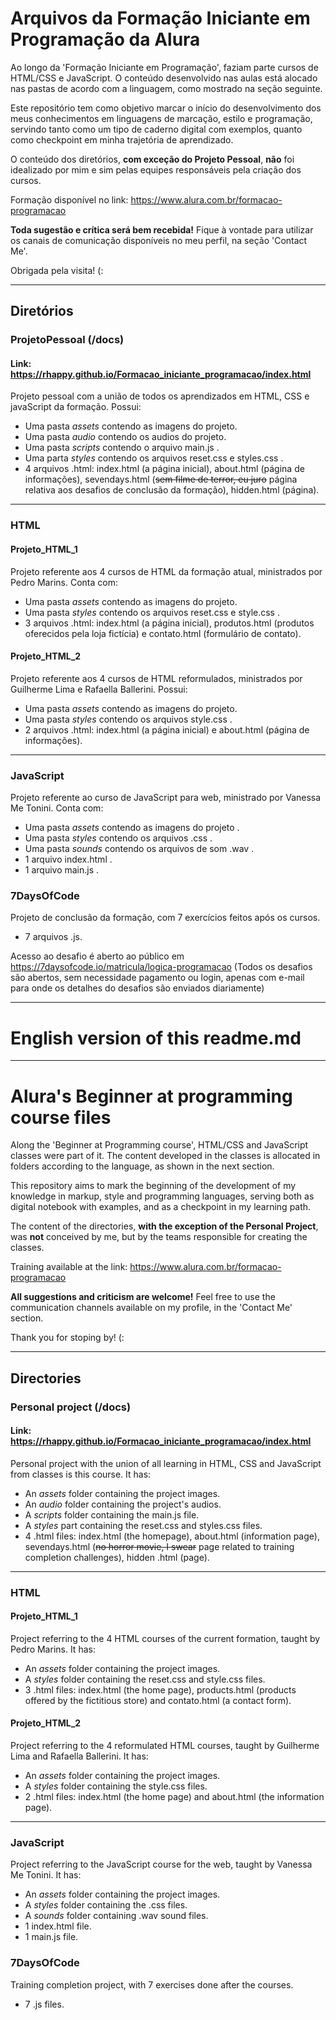 # Arquivos da Formação Iniciante em Programação da Alura

Ao longo da 'Formação Iniciante em Programação', faziam parte cursos de HTML/CSS e JavaScript. O conteúdo desenvolvido nas aulas está alocado nas pastas de acordo com a linguagem, como mostrado na seção seguinte. 

Este repositório tem como objetivo marcar o início do desenvolvimento dos meus conhecimentos em linguagens de marcação, estilo e programação, servindo tanto como um tipo de caderno digital com exemplos, quanto como checkpoint em minha trajetória de aprendizado. 

O conteúdo dos diretórios, **com exceção do Projeto Pessoal**, **não** foi idealizado por mim e sim pelas equipes responsáveis pela criação dos cursos.

Formação disponível no link: https://www.alura.com.br/formacao-programacao

**Toda sugestão e crítica será bem recebida!** Fique à vontade para utilizar os canais de comunicação disponíveis no meu perfil, na seção 'Contact Me'. 

Obrigada pela visita! (:

---

## Diretórios

### ProjetoPessoal (/docs)


#### Link: https://rhappy.github.io/Formacao_iniciante_programacao/index.html
Projeto pessoal com a união de todos os aprendizados em HTML, CSS e javaScript da formação. Possui:
- Uma pasta _assets_ contendo as imagens do projeto.
- Uma pasta _audio_ contendo os audios do projeto.
- Uma pasta _scripts_ contendo o arquivo main.js .
- Uma parta _styles_ contendo os arquivos reset.css e styles.css .
- 4 arquivos .html: index.html (a página inicial), about.html (página de informações), sevendays.html (~~sem filme de terror, eu juro~~ página relativa aos desafios de conclusão da formação), hidden.html (página).

---

### HTML

#### Projeto_HTML_1

Projeto referente aos 4 cursos de HTML da formação atual, ministrados por Pedro Marins. Conta com:
- Uma pasta _assets_ contendo as imagens do projeto.
- Uma pasta _styles_ contendo os arquivos reset.css e style.css .
- 3 arquivos .html: index.html (a página inicial), produtos.html (produtos oferecidos pela loja fictícia) e contato.html (formulário de contato). 

#### Projeto_HTML_2

Projeto referente aos 4 cursos de HTML reformulados, ministrados por Guilherme Lima e Rafaella Ballerini. Possui:
- Uma pasta _assets_ contendo as imagens do projeto.
- Uma pasta _styles_ contendo os arquivos style.css .
- 2 arquivos .html: index.html (a página inicial) e about.html (página de informações).

---

### JavaScript

Projeto referente ao curso de JavaScript para web, ministrado por Vanessa Me Tonini. Conta com: 
- Uma pasta _assets_ contendo as imagens do projeto .
- Uma pasta _styles_ contendo os arquivos .css .
- Uma pasta _sounds_ contendo os arquivos de som .wav .
- 1 arquivo index.html .
- 1 arquivo main.js .

### 7DaysOfCode

Projeto de conclusão da formação, com 7 exercícios feitos após os cursos.
- 7 arquivos .js.

Acesso ao desafio é aberto ao público em https://7daysofcode.io/matricula/logica-programacao
(Todos os desafios são abertos, sem necessidade pagamento ou login, apenas com e-mail para onde os detalhes do desafios são enviados diariamente)

---

# English version of this readme.md

---

# Alura's Beginner at programming course files 

Along the 'Beginner at Programming course', HTML/CSS and JavaScript classes were part of it. The content developed in the classes is allocated in folders according to the language, as shown in the next section.

This repository aims to mark the beginning of the development of my knowledge in markup, style and programming languages, serving both as digital notebook with examples, and as a checkpoint in my learning path.

The content of the directories, **with the exception of the Personal Project**, was **not** conceived by me, but by the teams responsible for creating the classes.

Training available at the link: https://www.alura.com.br/formacao-programacao

**All suggestions and criticism are welcome!** Feel free to use the communication channels available on my profile, in the 'Contact Me' section.

Thank you for stoping by! (: 

---

## Directories

### Personal project (/docs)

#### Link: https://rhappy.github.io/Formacao_iniciante_programacao/index.html
Personal project with the union of all learning in HTML, CSS and JavaScript from classes is this course. It has:
- An _assets_ folder containing the project images.
- An _audio_ folder containing the project's audios.
- A _scripts_ folder containing the main.js file.
- A _styles_ part containing the reset.css and styles.css files.
- 4 .html files: index.html (the homepage), about.html (information page), sevendays.html (~~no horror movie, I swear~~ page related to training completion challenges), hidden .html (page).

---

### HTML

#### Projeto_HTML_1

Project referring to the 4 HTML courses of the current formation, taught by Pedro Marins. It has:
- An _assets_ folder containing the project images.
- A _styles_ folder containing the reset.css and style.css files.
- 3 .html files: index.html (the home page), products.html (products offered by the fictitious store) and contato.html (a contact form).

#### Projeto_HTML_2

Project referring to the 4 reformulated HTML courses, taught by Guilherme Lima and Rafaella Ballerini. It has:
- An _assets_ folder containing the project images.
- A _styles_ folder containing the style.css files.
- 2 .html files: index.html (the home page) and about.html (the information page).

---

### JavaScript

Project referring to the JavaScript course for the web, taught by Vanessa Me Tonini. It has:
- An _assets_ folder containing the project images.
- A _styles_ folder containing the .css files.
- A _sounds_ folder containing .wav sound files.
- 1 index.html file.
- 1 main.js file.

### 7DaysOfCode

Training completion project, with 7 exercises done after the courses.
- 7 .js files.
